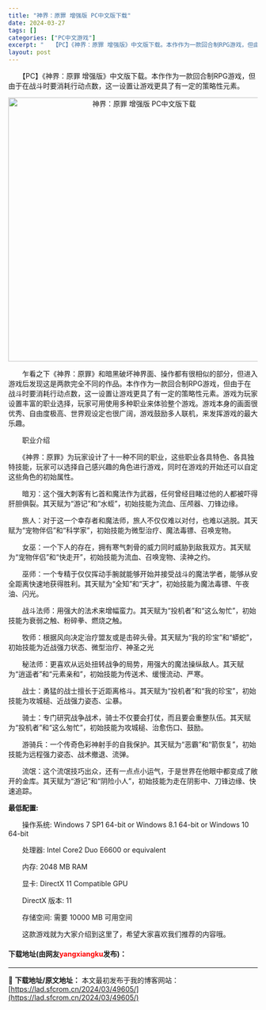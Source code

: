 ```yaml
---
title: "神界：原罪 增强版 PC中文版下载"
date: 2024-03-27
tags: []
categories: ["PC中文游戏"]
excerpt: "　　【PC】《神界：原罪 增强版》中文版下载。本作作为一款回合制RPG游戏，但由于在战斗时要消耗行动点数，这一设置让游戏更具了有一定的策略性元素。 　　乍看之下《神界：原罪》和暗黑破坏神界面、操作都有很相似的部分，但进入游戏后发现这是两款完全不同的作品。本作作为一款回合制RPG游戏，但由于在战斗时要&hellip;"
layout: post
---
```


 <p>　　【PC】《神界：原罪 增强版》中文版下载。本作作为一款回合制RPG游戏，但由于在战斗时要消耗行动点数，这一设置让游戏更具了有一定的策略性元素。</p> <p align="center"><img align="" border="0" src="https://lad.sfcrom.cn/wp-content/uploads/2024/03/20240327_66037d74478c4.webp" width="533" alt="神界：原罪 增强版 PC中文版下载" /></p> <p>　　乍看之下《神界：原罪》和暗黑破坏神界面、操作都有很相似的部分，但进入游戏后发现这是两款完全不同的作品。本作作为一款回合制RPG游戏，但由于在战斗时要消耗行动点数，这一设置让游戏更具了有一定的策略性元素。游戏为玩家设置丰富的职业选择，玩家可用使用多种职业来体验整个游戏。游戏本身的画面很优秀、自由度极高、世界观设定也很广阔，游戏鼓励多人联机，来发挥游戏的最大乐趣。</p> <p>　　职业介绍</p> <p>　　《神界：原罪》为玩家设计了十一种不同的职业，这些职业各具特色、各具独特技能，玩家可以选择自己感兴趣的角色进行游戏，同时在游戏的开始还可以自定这些角色的初始属性。</p> <p>　　暗刃：这个强大刺客有匕首和魔法作为武器，任何曾经目睹过他的人都被吓得肝胆俱裂。其天赋为&ldquo;游记&rdquo;和&ldquo;水蛭&rdquo;，初始技能为流血、压颅器、刀锋边缘。</p> <p>　　旅人：对于这一个幸存者和魔法师，旅人不仅仅难以对付，也难以逃脱。其天赋为&ldquo;宠物伴侣&rdquo;和&ldquo;科学家&rdquo;，初始技能为微型治疗、魔法毒镖、召唤宠物。</p> <p>　　女巫：一个下人的存在，拥有寒气刺骨的威力同时威胁到敌我双方。其天赋为&ldquo;宠物伴侣&rdquo;和&ldquo;快走开&rdquo;，初始技能为流血、召唤宠物、渎神之约。</p> <p>　　巫师：一个专精于仅仅挥动手腕就能够开始并接受战斗的魔法学者，能够从安全距离快速地获得胜利。其天赋为&ldquo;全知&rdquo;和&ldquo;天才&rdquo;，初始技能为魔法毒镖、午夜油、闪光。</p> <p>　　战斗法师：用强大的法术来增幅蛮力。其天赋为&ldquo;投机者&rdquo;和&ldquo;这么匆忙&rdquo;，初始技能为衰弱之触、粉碎拳、燃烧之触。</p> <p>　　牧师：根据风向决定治疗盟友或是击碎头骨。其天赋为&ldquo;我的珍宝&rdquo;和&ldquo;蟒蛇&rdquo;，初始技能为近战强力状态、微型治疗、神圣之光</p> <p>　　秘法师：更喜欢从远处扭转战争的局势，用强大的魔法操纵敌人。其天赋为&ldquo;逍遥者&rdquo;和&ldquo;元素亲和&rdquo;，初始技能为传送术、缓慢流动、严寒。</p> <p>　　战士：勇猛的战士擅长于近距离格斗。其天赋为&ldquo;投机者&rdquo;和&ldquo;我的珍宝&rdquo;，初始技能为攻城槌、近战强力姿态、尘暴。</p> <p>　　骑士：专门研究战争战术，骑士不仅要会打仗，而且要会重整队伍。其天赋为&ldquo;投机者&rdquo;和&ldquo;这么匆忙&rdquo;，初始技能为攻城槌、治愈伤口、鼓励。</p> <p>　　游骑兵：一个传奇色彩神射手的自我保护。其天赋为&ldquo;恶霸&rdquo;和&ldquo;箭恢复&rdquo;，初始技能为远程强力姿态、战术撤退、流弹。</p> <p>　　流氓：这个流氓技巧出众，还有一点点小运气，于是世界在他眼中都变成了敞开的金库。其天赋为&ldquo;游记&rdquo;和&ldquo;阴险小人&rdquo;，初始技能为走在阴影中、刀锋边缘、快速追踪。</p> <p><strong>最低配置:</strong></p> <p>　　操作系统: Windows 7 SP1 64-bit or Windows 8.1 64-bit or Windows 10 64-bit</p> <p>　　处理器: Intel Core2 Duo E6600 or equivalent</p> <p>　　内存: 2048 MB RAM</p> <p>　　显卡: DirectX 11 Compatible GPU</p> <p>　　DirectX 版本: 11</p> <p>　　存储空间: 需要 10000 MB 可用空间</p> <p>　　这款游戏就为大家介绍到这里了，希望大家喜欢我们推荐的内容哦。</p> <p><h4>下载地址(由网友<font color="red">yangxiangku</font>发布)：</h4></p> 

---
📖 **下载地址/原文地址：** 本文最初发布于我的博客网站：[https://lad.sfcrom.cn/2024/03/49605/](https://lad.sfcrom.cn/2024/03/49605/)
